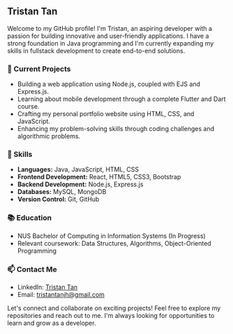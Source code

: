 ## Tristan Tan

Welcome to my GitHub profile! I'm Tristan, an aspiring developer with a passion for building innovative and user-friendly applications. I have a strong foundation in Java programming and I'm currently expanding my skills in fullstack development to create end-to-end solutions.

### 🔭 Current Projects

- Building a web application using Node.js, coupled with EJS and Express.js.
- Learning about mobile development through a complete Flutter and Dart course.
- Crafting my personal portfolio website using HTML, CSS, and JavaScript.
- Enhancing my problem-solving skills through coding challenges and algorithmic problems.

### 🌱 Skills

- **Languages:** Java, JavaScript, HTML, CSS
- **Frontend Development:** React, HTML5, CSS3, Bootstrap
- **Backend Development:** Node.js, Express.js
- **Databases:** MySQL, MongoDB
- **Version Control:** Git, GitHub

### 📚 Education

- NUS Bachelor of Computing in Information Systems (In Progress)
- Relevant coursework: Data Structures, Algorithms, Object-Oriented Programming

### 📫 Contact Me

- LinkedIn: [Tristan Tan](https://www.linkedin.com/in/tristantjh/)
- Email: tristantanjh@gmail.com

Let's connect and collaborate on exciting projects! Feel free to explore my repositories and reach out to me. I'm always looking for opportunities to learn and grow as a developer.

<!--
**tristantanjh/tristantanjh** is a ✨ _special_ ✨ repository because its `README.md` (this file) appears on your GitHub profile.

Here are some ideas to get you started:

- 🔭 I’m currently working on ...
- 🌱 I’m currently learning ...
- 👯 I’m looking to collaborate on ...
- 🤔 I’m looking for help with ...
- 💬 Ask me about ...
- 📫 How to reach me: ...
- 😄 Pronouns: ...
- ⚡ Fun fact: ...
-->
